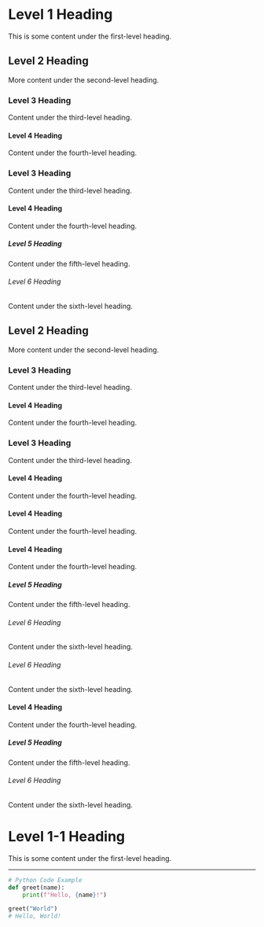 # Level 1 Heading

This is some content under the first-level heading.

## Level 2 Heading

More content under the second-level heading.

### Level 3 Heading

Content under the third-level heading.

#### Level 4 Heading

Content under the fourth-level heading.

### Level 3 Heading

Content under the third-level heading.

#### Level 4 Heading

Content under the fourth-level heading.

##### Level 5 Heading

Content under the fifth-level heading.

###### Level 6 Heading

Content under the sixth-level heading.

## Level 2 Heading

More content under the second-level heading.

### Level 3 Heading

Content under the third-level heading.

#### Level 4 Heading

Content under the fourth-level heading.

### Level 3 Heading

Content under the third-level heading.

#### Level 4 Heading

Content under the fourth-level heading.

#### Level 4 Heading

Content under the fourth-level heading.

#### Level 4 Heading

Content under the fourth-level heading.

##### Level 5 Heading

Content under the fifth-level heading.

###### Level 6 Heading

Content under the sixth-level heading.

###### Level 6 Heading

Content under the sixth-level heading.

#### Level 4 Heading

Content under the fourth-level heading.

##### Level 5 Heading

Content under the fifth-level heading.

###### Level 6 Heading

Content under the sixth-level heading.

# Level 1-1 Heading

This is some content under the first-level heading.

---

```python
# Python Code Example
def greet(name):
    print(f"Hello, {name}!")

greet("World")
# Hello, World!
```
